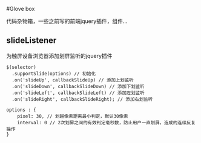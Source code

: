 #Glove box

代码杂物箱，一些之前写的前端jquery插件，组件...


## slideListener

为触屏设备浏览器添加划屏监听的jquery插件

    $(selector)
      .supportSlide(options) // 初始化
      .on('slideUp', callbackSlideUp) // 添加上划监听
      .on('slideDown', callbackSlideDown) // 添加下划监听
      .on('slideLeft', callbackSlideLeft) // 添加左划监听
      .on('slideRight', callbackSlideRight); // 添加右划监听
    
    options : {
        pixel: 30, // 划越像素距离最小判定，默认30像素
        interval: 0 // 2次划屏之间的有效判定毫秒数，防止用户一直划屏，造成的连续反复操作
    }

